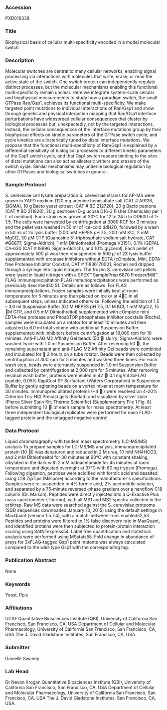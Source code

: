 ### Accession
PXD016338

### Title
Biophysical basis of cellular multi-specificity encoded in a model molecular switch

### Description
Molecular switches are central to many cellular networks, enabling signal processing via interactions with molecules that write, erase, or read the active state of the switch. One switch protein can independently regulate distinct processes, but the molecular mechanisms enabling this functional multi-specificity remain unclear. Here we integrate system-scale cellular and biophysical measurements to study how a paradigm switch, the small GTPase Ran/Gsp1, achieves its functional multi-specificity. We make targeted point mutations to individual interactions of Ran/Gsp1 and show through genetic and physical interaction mapping that Ran/Gsp1 interface perturbations have widespread cellular consequences that cluster by biological processes but, unexpectedly, not by the targeted interactions. Instead, the cellular consequences of the interface mutations group by their biophysical effects on kinetic parameters of the GTPase switch cycle, and cycle kinetics are allosterically tuned by distal interface mutations. We propose that the functional multi-specificity of Ran/Gsp1 is explained by a differential sensitivity of biological processes to different kinetic parameters of the Gsp1 switch cycle, and that Gsp1 switch readers binding to the sites of distal mutations can also act as allosteric writers and erasers of the switch cycle. Similar mechanisms may underlie biological regulation by other GTPases and biological switches in general.

### Sample Protocol
S. cerevisiae cell lysate preparation S. cerevisiae strains for AP-MS were grown in YAPD medium (120 mg adenine hemisulfate salt (CAT # A9126, SIGMA), 10 g Bacto yeast extract (CAT # BD 212720), 20 g Bacto peptone (CAT # BD 211820), 20 g dextrose (D-glucose D16-3 Fisher Chemicals) per 1 L of medium). Each strain was grown at 30ºC for 12 to 24 h to OD600 of 1-1.5. The cells were harvested by centrifugation at 3000 RCF for 3 minutes and the pellet was washed in 50 ml of ice-cold ddH2O, followed by a wash in 50 ml of 2x lysis buffer (200 mM HEPES pH 7.5, 200 mM KCl, 2 mM MgCl2, 30 μM GTP (Guanosine 5′-triphosphate sodium salt hydrate, CAT #G8877, Sigma-Aldrich), 1 mM Dithiothreitol (Promega V3151), 0.1% IGEPAL CA-630 (CAT # I8896, Sigma-Aldrich), and 10% glycerol). Each pellet of approximately 500 μl was then resuspended in 500 μl of 2X lysis buffer supplemented with protease inhibitors without EDTA (cOmplete, Mini, EDTA-free Protease Inhibitor Cocktail, CAT # 11836170001, Roche) and dripped through a syringe into liquid nitrogen. The frozen S. cerevisiae cell pellets were lysed in liquid nitrogen with a SPEX™ SamplePrep 6870 Freezer/Mill™. FLAG immunoprecipitation FLAG immunoprecipitations were performed as previously described50,51. Details are as follows. For FLAG immunoprecipitations, frozen samples were initially kept at room temperature for 5 minutes and then placed on ice or at 4C in all subsequent steps, unless indicated otherwise. Following the addition of 1.5 – 3.0 ml Suspension Buffer (0.1 M HEPES pH 7.5, 0.1 M KCl, 1 mM MgCl2, 15 M GTP, and 0.5 mM Dithiothreitol) supplemented with cOmplete mini EDTA-free protease and PhosSTOP phosphatase inhibitor cocktails (Roche), samples were incubated on a rotator for at least 10 minutes and then adjusted to 6.0 ml total volume with additional Suspension Buffer supplemented with inhibitors before centrifugation at 18,000 rpm for 10 minutes. Anti-FLAG M2 Affinity Gel beads (50 l slurry; Sigma-Aldrich) were washed twice with 1.0 ml Suspension Buffer. After reserving 50 l, the remaining supernatant and anti-FLAG M2 Affinity Gel beads were combined and incubated for  2 hours on a tube rotator. Beads were then collected by centrifugation at 300 rpm for 5 minutes and washed three times. For each wash step, beads were alternately suspended in 1.0 ml Suspension Buffer and collected by centrifugation at 2,000 rpm for 5 minutes. After removing residual wash buffer, proteins were eluted in 42 l 0.1 mg/ml 3xFLAG peptide, 0.05% RapiGest SF Surfactant (Waters Corporation) in Suspension Buffer by gently agitating beads on a vortex mixer at room temperature for 30 minutes. Immunoprecipitated proteins (~4 l) were resolved on 4-20% Criterion Tris-HCl Precast gels (BioRad) and visualized by silver stain (Pierce Silver Stain Kit; Thermo Scientific) (Supplementary File 1 Fig. 8) before submitting 10 l of each sample for mass spectrometry. At least three independent biological replicates were performed for each FLAG-tagged protein and the untagged negative control.

### Data Protocol
Liquid chromatography with tandem mass spectrometry (LC-MS/MS) analysis  To prepare samples for LC-MS/MS analysis, immunoprecipitated protein (10 l) was denatured and reduced in 2 M urea, 10 mM NH4HCO3, and 2 mM Dithiothreitol for 30 minutes at 60°C with constant shaking, alkylated in the dark with 2 mM iodoacetamide for 45 minutes at room temperature and digested overnight at 37°C with 80 ng trypsin (Promega). Following digestion, peptides were acidified with formic acid and desalted using C18 ZipTips (Millipore) according to the manufacturer's specifications. Samples were re-suspended in 4% formic acid, 2% acetonitrile solution, and separated by a 75-minute reversed-phase gradient over a nanoflow C18 column (Dr. Maisch). Peptides were directly injected into a Q-Exactive Plus mass spectrometer (Thermo), with all MS1 and MS2 spectra collected in the orbitrap. Raw MS data were searched against the S. cerevisiae proteome (SGD sequences downloaded January 13, 2015) using the default settings in MaxQuant (version 1.5.7.4), with a match-between-runs enabled52,53. Peptides and proteins were filtered to 1% false discovery rate in MaxQuant, and identified proteins were then subjected to protein-protein interaction scoring using SAINTexpress54. Label free quantification and statistical analysis were performed using MSstats55. Fold change in abundance of preys for 3xFLAG-tagged Gsp1 point mutants was always calculated compared to the wild-type Gsp1 with the corresponding tag.

### Publication Abstract
None

### Keywords
Yeast, Ppis

### Affiliations
UCSF
Quantitative Biosciences Institute (QBI), University of California San Francisco, San Francisco, CA, USA Department of Cellular and Molecular Pharmacology, University of California San Francisco, San Francisco, CA, USA The J. David Gladstone Institutes, San Francisco, CA, USA.

### Submitter
Danielle Swaney

### Lab Head
Dr Nevan Krogan
Quantitative Biosciences Institute (QBI), University of California San Francisco, San Francisco, CA, USA Department of Cellular and Molecular Pharmacology, University of California San Francisco, San Francisco, CA, USA The J. David Gladstone Institutes, San Francisco, CA, USA.


